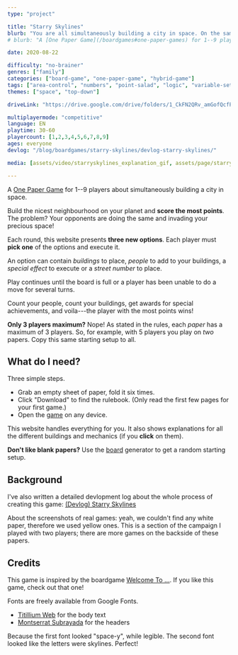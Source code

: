 ```yaml
---
type: "project"

title: "Starry Skylines"
blurb: "You are all simultaneously building a city in space. On the same planet. And no, this is not a cooperative game."
# blurb: "A [One Paper Game](/boardgames#one-paper-games) for 1--9 players about simultaneously building a city in space."

date: 2020-08-22

difficulty: "no-brainer"
genres: ["family"]
categories: ["board-game", "one-paper-game", "hybrid-game"]
tags: ["area-control", "numbers", "point-salad", "logic", "variable-setup", "construction", "synergies", "events", "modular"]
themes: ["space", "top-down"]

driveLink: "https://drive.google.com/drive/folders/1_CkFN2QRv_amGofQcfP9RkGQgiZj9HXh"

multiplayermode: "competitive"
language: EN
playtime: 30-60
playercount: [1,2,3,4,5,6,7,8,9]
ages: everyone
devlog: "/blog/boardgames/starry-skylines/devlog-starry-skylines/"

media: [assets/video/starryskylines_explanation_gif, assets/page/starryskylines_finishedgames]

---
```


A [One Paper Game](/boardgames#one-paper-games) for 1--9 players about simultaneously building a city in space.

Build the nicest neighbourhood on your planet and **score the most points**. The problem? Your opponents are doing the same and invading your precious space!

Each round, this website presents **three new options**. Each player must **pick one** of the options and execute it.

An option can contain _buildings_ to place, _people_ to add to your buildings, a _special effect_ to execute or a _street number_ to place.

Play continues until the board is full or a player has been unable to do a move for several turns.

Count your people, count your buildings, get awards for special achievements, and voila---the player with the most points wins!

**Only 3 players maximum?** Nope! As stated in the rules, each _paper_ has a maximum of 3 players. So, for example, with 5 players you play on _two_ papers. Copy this same starting setup to all.

## What do I need?

Three simple steps.

* Grab an empty sheet of paper, fold it six times.
* Click "Download" to find the rulebook. (Only read the first few pages for your first game.)
* Open the [game](game) on any device.

This website handles everything for you. It also shows explanations for all the different buildings and mechanics (if you **click** on them).

**Don't like blank papers?** Use the [board](board) generator to get a random starting setup.

## Background

I've also written a detailed devlopment log about the whole process of creating this game: [(Devlog) Starry Skylines](/blog/boardgames/starry-skylines/devlog-starry-skylines)

About the screenshots of real games: yeah, we couldn't find any white paper, therefore we used yellow ones. This is a section of the campaign I played with two players; there are more games on the backside of these papers.

## Credits

This game is inspired by the boardgame [Welcome To ...](https://boardgamegeek.com/boardgame/233867/welcome). If you like this game, check out that one!

Fonts are freely available from Google Fonts. 

* [Titillium Web](https://fonts.google.com/specimen/Titillium+Web) for the body text
* [Montserrat Subrayada](https://fonts.google.com/specimen/Montserrat+Subrayada) for the headers

Because the first font looked "space-y", while legible. The second font looked like the letters were skylines. Perfect!
